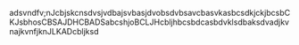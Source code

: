 adsvndfv;nJcbjskcnsdvsjvdbajsvbasjdvobsdvbsavcbasvkasbcsdkjckjbcsbCKJsbhosCBSAJDHCBADSabcshjoBCLJHcbljhbcsbdcasbdvklsdbaksdvadjkvnajkvnfjknJLKADcbljksd
